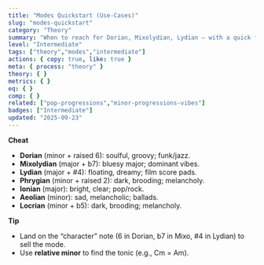 ```yaml
---
title: "Modes Quickstart (Use-Cases)"
slug: "modes-quickstart"
category: "Theory"
summary: "When to reach for Dorian, Mixolydian, Lydian — with a quick feel."
level: "Intermediate"
tags: ["theory","modes","intermediate"]
actions: { copy: true, like: true }
meta: { process: "theory" }
theory: { }
metrics: { }
eq: { }
comp: { }
related: ["pop-progressions","minor-progressions-vibes"]
badges: ["Intermediate"]
updated: "2025-09-23"
---
```

**Cheat**
- **Dorian** (minor + raised 6): soulful, groovy; funk/jazz.
- **Mixolydian** (major + b7): bluesy major; dominant vibes.
- **Lydian** (major + #4): floating, dreamy; film score pads.
- **Phrygian** (minor + raised 2): dark, brooding; melancholy.
- **Ionian** (major): bright, clear; pop/rock.
- **Aeolian** (minor): sad, melancholic; ballads.
- **Locrian** (minor + b5): dark, brooding; melancholy.


**Tip**
- Land on the “character” note (6 in Dorian, b7 in Mixo, #4 in Lydian) to sell the mode.
- Use **relative minor** to find the tonic (e.g., Cm = Am).
